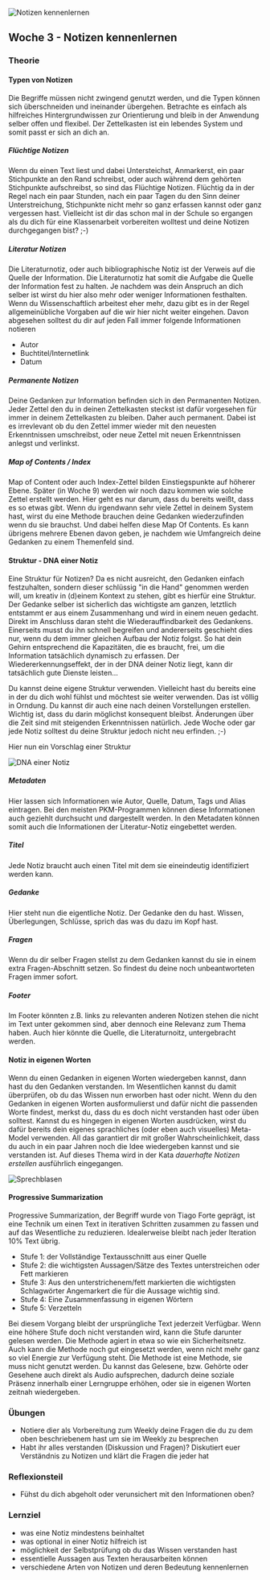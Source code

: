 ![Notizen kennenlernen](images/woche3.png)

## Woche 3 - Notizen kennenlernen

### Theorie

#### Typen von Notizen
Die Begriffe müssen nicht zwingend genutzt werden, und die Typen können sich überschneiden und ineinander übergehen. Betrachte es einfach als hilfreiches Hintergrundwissen zur Orientierung und bleib in der Anwendung selber offen und flexibel. Der Zettelkasten ist ein lebendes System und somit passt er sich an dich an.

##### Flüchtige Notizen
Wenn du einen Text liest und dabei Untersteichst, Anmarkerst, ein paar Stichpunkte an den Rand schreibst, oder auch während dem gehörten Stichpunkte aufschreibst, so sind das Flüchtige Notizen. Flüchtig da in der Regel nach ein paar Stunden, nach ein paar Tagen du den Sinn deiner Unterstreichung, Stichpunkte nicht mehr so ganz erfassen kannst oder ganz vergessen hast. Vielleicht ist dir das schon mal in der Schule so ergangen als du dich für eine Klassenarbeit vorbereiten wolltest und deine Notizen durchgegangen bist? ;-)

##### Literatur Notizen
Die Literaturnotiz, oder auch bibliographische Notiz ist der Verweis auf die Quelle der Information. Die Literaturnotiz hat somit die Aufgabe die Quelle der Information fest zu halten. Je nachdem was dein Anspruch an dich selber ist wirst du hier also mehr oder weniger Informationen festhalten. Wenn du Wissenschaftlich arbeitest eher mehr, dazu gibt es in der Regel allgemeinübliche Vorgaben auf die wir hier nicht weiter eingehen. Davon abgesehen solltest du dir auf jeden Fall immer folgende Informationen notieren
- Autor
- Buchtitel/Internetlink
- Datum

##### Permanente Notizen
Deine Gedanken zur Information befinden sich in den Permanenten Notizen. Jeder Zettel den du in deinen Zettelkasten steckst ist dafür vorgesehen für immer in deinem Zettelkasten zu bleiben. Daher auch permanent. Dabei ist es irrevlevant ob du den Zettel immer wieder mit den neuesten Erkenntnissen umschreibst, oder neue Zettel mit neuen Erkenntnissen anlegst und verlinkst.

##### Map of Contents / Index
Map of Content oder auch Index-Zettel bilden Einstiegspunkte auf höherer Ebene. Später (in Woche 9) werden wir noch dazu kommen wie solche Zettel erstellt werden. Hier geht es nur darum, dass du bereits weißt, dass es so etwas gibt. Wenn du irgendwann sehr viele Zettel in deinem System hast, wirst du eine Methode brauchen deine Gedanken wiederzufinden wenn du sie brauchst. Und dabei helfen diese Map Of Contents. Es kann übrigens mehrere Ebenen davon geben, je nachdem wie Umfangreich deine Gedanken zu einem Themenfeld sind.



#### Struktur - DNA einer Notiz
Eine Struktur für Notizen? Da es nicht ausreicht, den Gedanken einfach festzuhalten, sondern dieser schlüssig "in die Hand" genommen werden will, um kreativ in (d)einem Kontext zu stehen, gibt es hierfür eine Struktur. Der Gedanke selber ist sicherlich das wichtigste am ganzen, letztlich entstammt er aus einem Zusammenhang und wird in einem neuen gedacht. Direkt im Anschluss daran steht die Wiederauffindbarkeit des Gedankens. Einerseits musst du ihn schnell begreifen und andererseits geschieht dies nur, wenn du dem immer gleichen Aufbau der Notiz folgst. So hat dein Gehirn entsprechend die Kapazitäten, die es braucht, frei, um die Information tatsächlich dynamisch zu erfassen. Der Wiedererkennungseffekt, der in der DNA deiner Notiz liegt, kann dir tatsächlich gute Dienste leisten...

Du kannst deine eigene Struktur verwenden. Vielleicht hast du bereits eine in der du dich wohl fühlst und möchtest sie weiter verwenden. Das ist völlig in Orndung. Du kannst dir auch eine nach deinen Vorstellungen erstellen. Wichtig ist, dass du darin möglichst konsequent bleibst. Änderungen über die Zeit sind mit steigenden Erkenntnissen natürlich. Jede Woche oder gar jede Notiz solltest du deine Struktur jedoch nicht neu erfinden. ;-)

Hier nun ein Vorschlag einer Struktur

![DNA einer Notiz](images/node-dna.png)

##### Metadaten
Hier lassen sich Informationen wie Autor, Quelle, Datum, Tags und Alias eintragen. Bei den meisten PKM-Programmen können diese Informationen auch geziehlt durchsucht und dargestellt werden. In den Metadaten können somit auch die Informationen der Literatur-Notiz eingebettet werden.

##### Titel
Jede Notiz braucht auch einen Titel mit dem sie eineindeutig identifiziert werden kann.

##### Gedanke
Hier steht nun die eigentliche Notiz. Der Gedanke den du hast. Wissen, Überlegungen, Schlüsse, sprich das was du dazu im Kopf hast.

##### Fragen
Wenn du dir selber Fragen stellst zu dem Gedanken kannst du sie in einem extra Fragen-Abschnitt setzen. So findest du deine noch unbeantworteten Fragen immer sofort.


##### Footer
Im Footer könnten z.B. links zu relevanten anderen Notizen stehen die nicht im Text unter gekommen sind, aber dennoch eine Relevanz zum Thema haben. Auch hier könnte die Quelle, die Literaturnoitz, untergebracht werden.


#### Notiz in eigenen Worten
Wenn du einen Gedanken in eigenen Worten wiedergeben kannst, dann hast du den Gedanken verstanden. Im Wesentlichen kannst du damit überprüfen, ob du das Wissen nun erworben hast oder nicht. Wenn du den Gedanken in eigenen Worten ausformulierst und dafür nicht die passenden Worte findest, merkst du, dass du es doch nicht verstanden hast oder üben solltest. Kannst du es hingegen in eigenen Worten ausdrücken, wirst du dafür bereits dein eigenes sprachliches (oder eben auch visuelles) Meta-Model verwenden. All das garantiert dir mit großer Wahrscheinlichkeit, dass du auch in ein paar Jahren noch die Idee wiedergeben kannst und sie verstanden ist. Auf dieses Thema wird in der Kata _dauerhafte Notizen erstellen_ ausführlich eingegangen.


![Sprechblasen](images/Sprechblasen.png)


#### Progressive Summarization

Progressive Summarization, der Begriff wurde von Tiago Forte geprägt, ist eine Technik um einen Text in iterativen Schritten zusammen zu fassen und auf das Wesentliche zu reduzieren.
Idealerweise bleibt nach jeder Iteration 10% Text übrig.

* Stufe 1: der Vollständige Textausschnitt aus einer Quelle
* Stufe 2: die wichtigsten Aussagen/Sätze des Textes unterstreichen oder Fett markieren
* Stufe 3: Aus den unterstrichenem/fett markierten die wichtigsten Schlagwörter Angemarkert die für die Aussage wichtig sind.
* Stufe 4: Eine Zusammenfassung in eigenen Wörtern
* Stufe 5: Verzetteln

Bei diesem Vorgang bleibt der ursprüngliche Text jederzeit Verfügbar. Wenn eine höhere Stufe doch nicht verstanden wird, kann die Stufe darunter gelesen werden. Die Methode agiert in etwa so wie ein Sicherheitsnetz.
Auch kann die Methode noch gut eingesetzt werden, wenn nicht mehr ganz so viel Energie zur Verfügung steht.
Die Methode ist eine Methode, sie muss nicht genutzt werden. Du kannst das Gelesene, bzw. Gehörte oder Gesehene auch direkt als Audio aufsprechen, dadurch deine soziale Präsenz innerhalb einer Lerngruppe erhöhen, oder sie in eigenen Worten zeitnah wiedergeben.


### Übungen
- Notiere dier als Vorbereitung zum Weekly deine Fragen die du zu dem oben beschriebenem hast um sie im Weekly zu besprechen
- Habt ihr alles verstanden (Diskussion und Fragen)? Diskutiert euer Verständnis zu Notizen und klärt die Fragen die jeder hat



### Reflexionsteil
- Fühst du dich abgeholt oder verunsichert mit den Informationen oben?


### Lernziel
- was eine Notiz mindestens beinhaltet
- was optional in einer Notiz hilfreich ist
- möglichkeit der Selbstprüfung ob du das Wissen verstanden hast
- essentielle Aussagen aus Texten herausarbeiten können
- verschiedene Arten von Notizen und deren Bedeutung kennenlernen
<script src="https://giscus.app/client.js"
        data-repo="cogneon/lernos-zettelkasten"
        data-repo-id="R_kgDOI5YY1w"
        data-category="Announcements"
        data-category-id="DIC_kwDOI5YY184CUTx3"
        data-mapping="pathname"
        data-strict="0"
        data-reactions-enabled="1"
        data-emit-metadata="0"
        data-input-position="bottom"
        data-theme="light"
        data-lang="de"
        crossorigin="anonymous"
        async>
</script>
